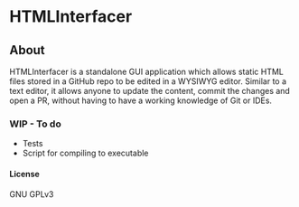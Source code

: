 # HTMLInterfacer

## About
  
HTMLInterfacer is a standalone GUI application which allows static HTML files stored in a GitHub repo to be edited
in a WYSIWYG editor. Similar to a text editor, it allows anyone to update the content, commit the changes
and open a PR, without having to have a working knowledge of Git or IDEs.
  
### WIP - To do
- Tests
- Script for compiling to executable

#### License
GNU GPLv3
